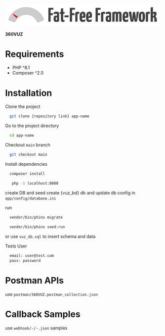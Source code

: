 [![Fat-Free Framework](ui/images/logo.png)](http://fatfree.sf.net/)

**360VUZ**

# Requirements

- PHP ^8.1
- Composer ^2.0

# Installation

Clone the project

```bash
  git clone {repository link} app-name
```

Go to the project directory

```bash
  cd app-name
```

Checkout `main` branch

```bash
  git checkout main
```

Install dependencies

```bash
  composer install
```

```bash
   php -S localhost:8000
```

create DB and seed
create {vuz_bd} db and update db config in `app/config/database.ini`

run

```bash
  vendor/bin/phinx migrate
```

```bash
  vendor/bin/phinx seed:run
```

or use `vuz_db.sql` to insert schema and data

Tests User

```bash
  email: user@test.com
  pass: password
```

# Postman APIs

use `postman/360VUZ.postman_collection.json`

# Callback Samples

use `webhook/-/-.json` samples
